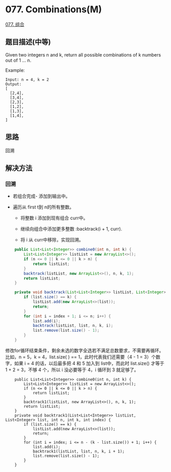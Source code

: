 # 077. Combinations(M)
[077. 组合](https://leetcode-cn.com/problems/combinations/)


## 题目描述(中等)

Given two integers n and k, return all possible combinations of k numbers out of 1 ... n.

Example:
```
Input: n = 4, k = 2
Output:
[
  [2,4],
  [3,4],
  [2,3],
  [1,2],
  [1,3],
  [1,4],
]
```

## 思路

回溯

## 解决方法


### 回溯

- 若组合完成- 添加到输出中。

- 遍历从 first t到 n的所有整数。

    - 将整数 i 添加到现有组合 curr中。

    - 继续向组合中添加更多整数 :backtrack(i + 1, curr).

    - 将 i 从 curr中移除，实现回溯。



```java
    public List<List<Integer>> combine0(int n, int k) {
        List<List<Integer>> listList = new ArrayList<>();
        if (n <= 0 || k <= 0 || k > n) {
            return listList;
        }
        backtrack(listList, new ArrayList<>(), n, k, 1);
        return listList;
    }

    private void backtrack(List<List<Integer>> listList, List<Integer> list, int n, int k, int index) {
        if (list.size() == k) {
            listList.add(new ArrayList<>(list));
            return;
        }
        for (int i = index + 1; i <= n; i++) {
            list.add(i);
            backtrack(listList, list, n, k, i);
            list.remove(list.size() - 1);
        }
    }
```

修改for循环结束条件，剩余未选的数字全选若不满足总数要求，不需要再循环。
比如，n = 5，k = 4，list.size( ) == 1，此时代表我们还需要（4 - 1 = 3）个数字，如果 i = 4 的话，以后最多把 4 和 5 加入到 list中，而此时 list.size() 才等于 1 + 2 = 3，不够 4 个，所以 i 没必要等于 4，i 循环到 3 就足够了。

```
    public List<List<Integer>> combine0(int n, int k) {
        List<List<Integer>> listList = new ArrayList<>();
        if (n <= 0 || k <= 0 || k > n) {
            return listList;
        }
        backtrack1(listList, new ArrayList<>(), n, k, 1);
        return listList;
    }
    private void backtrack1(List<List<Integer>> listList, List<Integer> list, int n, int k, int index) {
        if (list.size() == k) {
            listList.add(new ArrayList<>(list));
            return;
        }
        for (int i = index; i <= n - (k - list.size()) + 1; i++) {
            list.add(i);
            backtrack1(listList, list, n, k, i + 1);
            list.remove(list.size() - 1);
        }
    }
```
